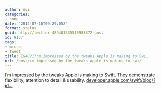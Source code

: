 ```yaml
---
author: Avi
categories:
- none
date: "2014-07-16T09:29:05Z"
format: status
guid: http://twitter-489401335515983872-post
id: 9157
tags:
- micro
- tweet
title: I&#8217;m impressed by the tweaks Apple is making to Swi…
url: /post/im-impressed-by-the-tweaks-apple-is-making-to-swi/
---
```

I&#8217;m impressed by the tweaks Apple is making to Swift. They demonstrate flexibility, attention to detail & usability. [developer.apple.com/swift/blog/?id…](http://developer.apple.com/swift/blog/?id=3)